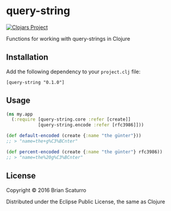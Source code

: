 # query-string

[![Clojars Project](https://img.shields.io/clojars/v/query-string.svg)](https://clojars.org/query-string)

Functions for working with query-strings in Clojure

## Installation

Add the following dependency to your `project.clj` file:

```
[query-string "0.1.0"]
```

## Usage

```clojure
(ns my.app
  (:require [query-string.core :refer [create]]
            [query-string.encode :refer [rfc3986]]))

(def default-encoded (create {:name "the günter"}))
;; > "name=the+g%C3%BCnter"

(def percent-encoded (create {:name "the günter"} rfc3986))
;; > "name=the%20g%C3%BCnter"
```

## License

Copyright © 2016 Brian Scaturro

Distributed under the Eclipse Public License, the same as Clojure
